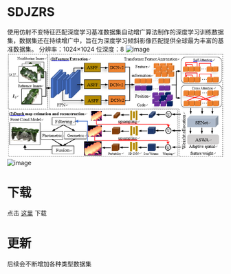 # SDJZRS
使用仿射不变特征匹配深度学习基准数据集自动增广算法制作的深度学习训练数据集，数据集还在持续增广中，旨在为深度学习倾斜影像匹配提供全球最为丰富的基准数据集。
分辨率：1024×1024
位深度：8
![image](https://user-images.githubusercontent.com/88618254/177335458-627a4ff1-7325-4e91-9a7c-25bd9a99e1cd.png)
![image](https://github.com/HuanHuanWZH/MVS-Date/blob/main/1.png)
![image](https://user-images.githubusercontent.com/88618254/177335149-add36ad4-7822-4594-aa80-3940b49d5211.png)
# 下载
点击 [这里](https://drive.google.com/drive/folders/1nr-g1ZvjsdGnMYvbZeejE_V9NILrqimm?usp=sharing) 下载
# 更新
后续会不断增加各种类型数据集
